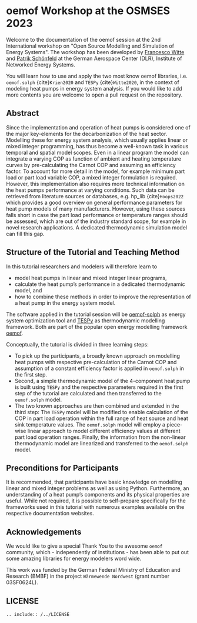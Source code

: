 # oemof Workshop at the OSMSES 2023

Welcome to the documentation of the oemof session at the 2nd International
workshop on "Open Source Modelling and Simulation of Energy Systems".
The workshop has been developed by [Francesco Witte](https://github.com/fwitte)
and [Patrik Schönfeld](https://github.com/p-snft) at the German Aerospace
Center (DLR), Institute of Networked Energy Systems.

You will learn how to use and apply the two most know oemof libraries, i.e.
`oemof.solph` {cite}`Krien2020` and `TESPy` {cite}`Witte2020`, in the context of
modeling heat pumps in energy system analysis. If you would like to add more
contents you are welcome to open a pull request on the repository.

## Abstract

Since the implementation and operation of heat pumps is considered one of the
major key-elements for the decarbonization of the heat sector. Modelling these
for energy system analysis, which usually applies linear or mixed integer
programming, has thus become a well-known task in various temporal and spatial
model scopes. Even in a linear program the model can integrate a varying COP as
function of ambient and heating temperature curves by pre-calculating the
Carnot COP and assuming an efficiency factor. To account for more detail in the
model, for example minimum part load or part load variable COP, a mixed integer
formulation is required. However, this implementation also requires more
technical information on the heat pumps performance at varying conditions. Such
data can be retrieved from literature sources or databases, e.g. hp_lib
{cite}`Hoops2022` which provides a good overview on general performance
parameters for heat pump models of many manufacturers. However, using these
sources falls short in case the part load performance or temperature ranges
should be assessed, which are out of the industry standard scope, for example
in novel research applications. A dedicated thermodynamic simulation model can
fill this gap.

## Structure of the Tutorial and Teaching Method

In this tutorial researchers and modelers will therefore learn to

- model heat pumps in linear and mixed integer linear programs,
- calculate the heat pump’s performance in a dedicated thermodynamic model, and
- how to combine these methods in order to improve the representation of a heat
  pump in the energy system model.

The software applied in the tutorial session will be
[oemof-solph](https://oemof-solph.readthedocs.io) as energy system optimization
tool and [TESPy](https://tespy.readthedocs.io) as thermodynamic modelling
framework. Both are part of the popular open energy modelling framework
[oemof](https://oemof.org).

Conceptually, the tutorial is divided in three learning steps:

- To pick up the participants, a broadly known approach on modelling heat pumps
  with respective pre-calculation of the Carnot COP and assumption of a
  constant efficiency factor is applied in `oemof.solph` in the first step.
- Second, a simple thermodynamic model of the 4-component heat pump is built
  using `TESPy` and the respective parameters required in the first step of the
  tutorial are calculated and then transferred to the `oemof.solph` model.
- The two known approaches are then combined and extended in the third step:
  The `TESPy` model will be modified to enable calculation of the COP in part
  load operation within the full range of heat source and heat sink temperature
  values. The `oemof.solph` model will employ a piece-wise linear approach to
  model different efficiency values at different part load operation ranges.
  Finally, the information from the non-linear thermodynamic model are
  linearized and transferred to the `oemof.solph` model.

## Preconditions for Participants

It is recommended, that participants have basic knowledge on modelling linear
and mixed integer problems as well as using Python. Furthermore, an
understanding of a heat pump’s components and its physical properties are
useful. While not required, it is possible to self-prepare specifically for the
frameworks used in this tutorial with numerous examples available on the
respective documentation websites.

## Acknowledgements

We would like to give a special Thank You to the awesome `oemof` community,
which - independently of institutions - has been able to put out some amazing
libraries for energy modelers word wide.

This work was funded by the German Federal Ministry of Education and Research (BMBF)
in the project `Wärmewende Nordwest` (grant number 03SF0624L).

## LICENSE

```{eval-rst}
.. include:: /../LICENSE
```

